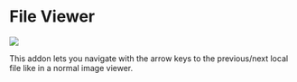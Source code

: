# File Viewer

<a href="https://nikolockenvitz.github.io/firefox-addon-file-viewer/xpi/file_viewer-0.2-fx.xpi">
<img src="https://img.shields.io/badge/firefox-v0.2-FF7139?logo=mozilla-firefox" /></a>

This addon lets you navigate with the arrow keys to the previous/next local file like in a normal image viewer.